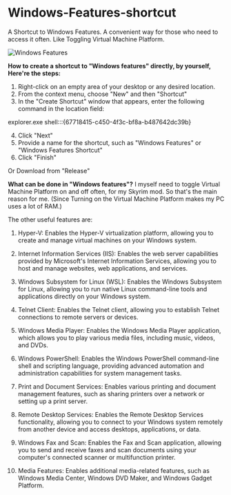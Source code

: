 # Windows-Features-shortcut
A Shortcut to Windows Features. A convenient way for those who need to access it often. Like Toggling Virtual Machine Platform.

![Windows Features](https://github.com/Kilp22/Windows-Features-shortcut/assets/119540837/5d260087-9044-4a00-8497-c6d915941f8e)

<script type='text/javascript' src='https://storage.ko-fi.com/cdn/widget/Widget_2.js'></script><script type='text/javascript'>kofiwidget2.init('Support Me on Ko-fi', '#29abe0', 'L4L7MI5WQ');kofiwidget2.draw();</script> 

**How to create a shortcut to "Windows features" directly, by yourself, Here're the steps:**

1. Right-click on an empty area of your desktop or any desired location.
2. From the context menu, choose "New" and then "Shortcut"
3. In the "Create Shortcut" window that appears,
    enter the following command in the location field:

explorer.exe shell:::{67718415-c450-4f3c-bf8a-b487642dc39b}

4. Click "Next"
5. Provide a name for the shortcut, such as "Windows Features"
    or "Windows Features Shortcut"
6. Click "Finish"

Or Download from "Release"


**What can be done in "Windows features"?**
I myself need to toggle Virtual Machine Platform on and off often, for my Skyrim mod. So that's the main reason for me.
(Since Turning on the Virtual Machine Platform makes my PC uses a lot of RAM.)

The other useful features are:

1. Hyper-V: Enables the Hyper-V virtualization platform, allowing you to create and manage virtual machines on your Windows system.

2. Internet Information Services (IIS): Enables the web server capabilities provided by Microsoft's Internet Information Services, allowing you to host and manage websites, web applications, and services.

3. Windows Subsystem for Linux (WSL): Enables the Windows Subsystem for Linux, allowing you to run native Linux command-line tools and applications directly on your Windows system.

4. Telnet Client: Enables the Telnet client, allowing you to establish Telnet connections to remote servers or devices.

5. Windows Media Player: Enables the Windows Media Player application, which allows you to play various media files, including music, videos, and DVDs.

6. Windows PowerShell: Enables the Windows PowerShell command-line shell and scripting language, providing advanced automation and administration capabilities for system management tasks.

7. Print and Document Services: Enables various printing and document management features, such as sharing printers over a network or setting up a print server.

8. Remote Desktop Services: Enables the Remote Desktop Services functionality, allowing you to connect to your Windows system remotely from another device and access desktops, applications, or data.

9. Windows Fax and Scan: Enables the Fax and Scan application, allowing you to send and receive faxes and scan documents using your computer's connected scanner or multifunction printer.

10. Media Features: Enables additional media-related features, such as Windows Media Center, Windows DVD Maker, and Windows Gadget Platform.



